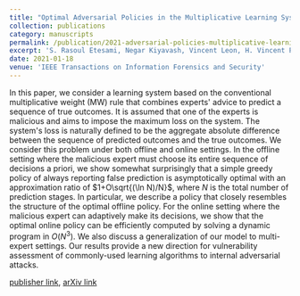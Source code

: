```yaml
---
title: "Optimal Adversarial Policies in the Multiplicative Learning System With a Malicious Expert"
collection: publications
category: manuscripts
permalink: /publication/2021-adversarial-policies-multiplicative-learning
excerpt: 'S. Rasoul Etesami, Negar Kiyavash, Vincent Leon, H. Vincent Poor'
date: 2021-01-18
venue: 'IEEE Transactions on Information Forensics and Security'
---
```


In this paper, we consider a learning system based on the conventional multiplicative weight (MW) rule that combines experts' advice to predict a sequence of true outcomes. It is assumed that one of the experts is malicious and aims to impose the maximum loss on the system. The system's loss is naturally defined to be the aggregate absolute difference between the sequence of predicted outcomes and the true outcomes. We consider this problem under both offline and online settings. In the offline setting where the malicious expert must choose its entire sequence of decisions a priori, we show somewhat surprisingly that a simple greedy policy of always reporting false prediction is asymptotically optimal with an approximation ratio of $1+O\sqrt{(\ln N)/N}$, where $N$ is the total number of prediction stages. In particular, we describe a policy that closely resembles the structure of the optimal offline policy. For the online setting where the malicious expert can adaptively make its decisions, we show that the optimal online policy can be efficiently computed by solving a dynamic program in $O(N^3)$. We also discuss a generalization of our model to multi-expert settings. Our results provide a new direction for vulnerability assessment of commonly-used learning algorithms to internal adversarial attacks.

[publisher link](https://doi.org/10.1109/TIFS.2021.3052360), [arXiv link](https://arxiv.org/abs/2001.00543)
